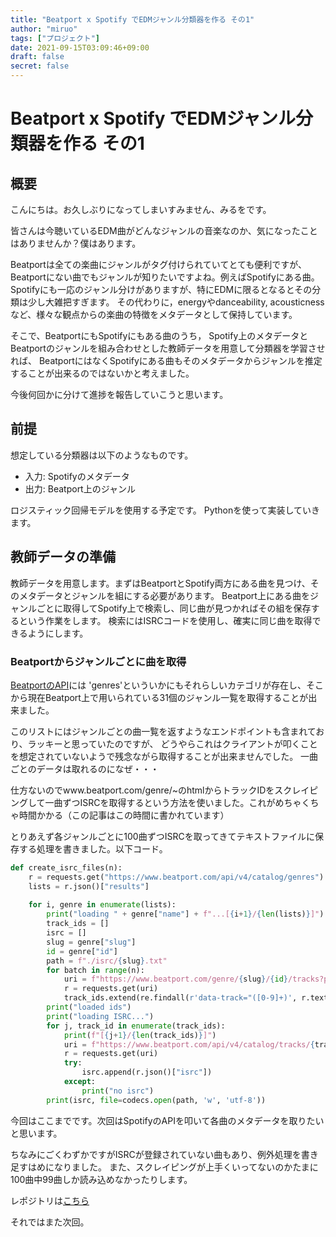 ```yaml
---
title: "Beatport x Spotify でEDMジャンル分類器を作る その1"
author: "miruo"
tags: ["プロジェクト"]
date: 2021-09-15T03:09:46+09:00
draft: false
secret: false
---
```

# Beatport x Spotify でEDMジャンル分類器を作る その1
## 概要
こんにちは。お久しぶりになってしまいすみません、みるをです。

皆さんは今聴いているEDM曲がどんなジャンルの音楽なのか、気になったことはありませんか？僕はあります。

Beatportは全ての楽曲にジャンルがタグ付けられていてとても便利ですが、
Beatportにない曲でもジャンルが知りたいですよね。例えばSpotifyにある曲。
Spotifyにも一応のジャンル分けがありますが、特にEDMに限るとなるとその分類は少し大雑把すぎます。
その代わりに，energyやdanceability, acousticnessなど、様々な観点からの楽曲の特徴をメタデータとして保持しています。

そこで、BeatportにもSpotifyにもある曲のうち，
Spotify上のメタデータとBeatportのジャンルを組み合わせとした教師データを用意して分類器を学習させれば、
BeatportにはなくSpotifyにある曲もそのメタデータからジャンルを推定することが出来るのではないかと考えました。

今後何回かに分けて進捗を報告していこうと思います。

## 前提
想定している分類器は以下のようなものです。
- 入力: Spotifyのメタデータ
- 出力: Beatport上のジャンル

ロジスティック回帰モデルを使用する予定です。
Pythonを使って実装していきます。

## 教師データの準備
教師データを用意します。まずはBeatportとSpotify両方にある曲を見つけ、そのメタデータとジャンルを組にする必要があります。
Beatport上にある曲をジャンルごとに取得してSpotify上で検索し、同じ曲が見つかればその組を保存するという作業をします。
検索にはISRCコードを使用し、確実に同じ曲を取得できるようにします。

### Beatportからジャンルごとに曲を取得
[BeatportのAPI](https://www.beatport.com/api/v4/catalog)には
'genres'といういかにもそれらしいカテゴリが存在し、そこから現在Beatport上で用いられている31個のジャンル一覧を取得することが出来ました。

このリストにはジャンルごとの曲一覧を返すようなエンドポイントも含まれており、ラッキーと思っていたのですが、
どうやらこれはクライアントが叩くことを想定されていないようで残念ながら取得することが出来ませんでした。
一曲ごとのデータは取れるのになぜ・・・

仕方ないのでwww.beatport.com/genre/~のhtmlからトラックIDをスクレイピングして一曲ずつISRCを取得するという方法を使いました。これがめちゃくちゃ時間かかる（この記事はこの時間に書かれています）

とりあえず各ジャンルごとに100曲ずつISRCを取ってきてテキストファイルに保存する処理を書きました。以下コード。

```python
def create_isrc_files(n):
    r = requests.get("https://www.beatport.com/api/v4/catalog/genres")
    lists = r.json()["results"]
    
    for i, genre in enumerate(lists):
        print("loading " + genre["name"] + f"...[{i+1}/{len(lists)}]")
        track_ids = []
        isrc = []
        slug = genre["slug"]
        id = genre["id"]
        path = f"./isrc/{slug}.txt"
        for batch in range(n):
            uri = f"https://www.beatport.com/genre/{slug}/{id}/tracks?page={batch+1}"
            r = requests.get(uri)
            track_ids.extend(re.findall(r'data-track="([0-9]+)', r.text))
        print("loaded ids")
        print("loading ISRC...")
        for j, track_id in enumerate(track_ids):
            print(f"[{j+1}/{len(track_ids)}]")
            uri = f"https://www.beatport.com/api/v4/catalog/tracks/{track_id}"
            r = requests.get(uri)
            try:
                isrc.append(r.json()["isrc"])
            except:
                print("no isrc")
        print(isrc, file=codecs.open(path, 'w', 'utf-8'))
```

今回はここまでです。次回はSpotifyのAPIを叩いて各曲のメタデータを取りたいと思います。

ちなみにごくわずかですがISRCが登録されていない曲もあり、例外処理を書き足すはめになりました。
また、スクレイピングが上手くいってないのかたまに100曲中99曲しか読み込めなかったりします。

レポジトリは[こちら](https://github.com/miruohotspring/edmga-trainer)

それではまた次回。